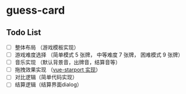 # guess-card

## Todo List

- [ ] 整体布局 （游戏模板实现）
- [ ] 游戏难度选择 （简单模式 5 张牌， 中等难度 7 张牌， 困难模式 9 张牌）
- [ ] 音乐实现 （默认背景音，出牌音，结算音等）
- [ ] 拖拽效果实现 （[vue-starport 实现](https://github.com/antfu/vue-starport)）
- [ ] 对比逻辑（简单代码实现）
- [ ] 结算逻辑（结算界面dialog）

